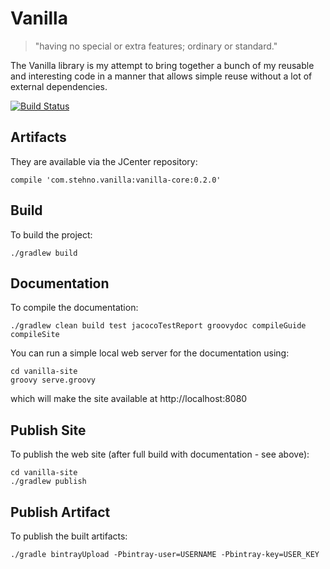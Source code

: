 # Vanilla

> "having no special or extra features; ordinary or standard."

The Vanilla library is my attempt to bring together a bunch of my reusable and interesting code in a manner that allows simple reuse without a lot of external dependencies. 

[![Build Status](https://drone.io/github.com/cjstehno/vanilla/status.png)](https://drone.io/github.com/cjstehno/vanilla/latest)

## Artifacts

They are available via the JCenter repository:

    compile 'com.stehno.vanilla:vanilla-core:0.2.0'

## Build

To build the project:

    ./gradlew build
    
## Documentation

To compile the documentation:

    ./gradlew clean build test jacocoTestReport groovydoc compileGuide compileSite
    
You can run a simple local web server for the documentation using:

    cd vanilla-site
    groovy serve.groovy

which will make the site available at http://localhost:8080

## Publish Site

To publish the web site (after full build with documentation - see above):

    cd vanilla-site
    ./gradlew publish

## Publish Artifact

To publish the built artifacts:

    ./gradle bintrayUpload -Pbintray-user=USERNAME -Pbintray-key=USER_KEY
